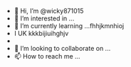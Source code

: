 - 👋 Hi, I’m @wicky871015
- 👀 I’m interested in ...
- 🌱 I’m currently learning ...fhhjkmnhioj
- I UK kkkbijiuihghjv
- 
- 💞️ I’m looking to collaborate on ...
- 📫 How to reach me ...

<!---
wicky871015/wicky871015 is a ✨ special ✨ repository because its `README.md` (this file) appears on your GitHub profile.
You can click the Preview link to take a look at your changes.
--->
